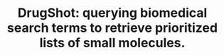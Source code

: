 ---
authors: Kropiwnicki E, Lachmann A, Clarke DJB, Xie Z, Jagodnik KM, Ma'ayan A
carousel: false
dccs:
- LINCS
- IDG
doi: 10.1186/s12859-022-04590-5
featured: false
issue: '1'
journal: BMC bioinformatics
keywords: '["Drug Repositioning", "Machine learning", "Gene Library", "Search engine",
  "Text mining", "Transcriptomics", "Drug repurposing", "Transcriptome", "Software"]'
landmark: false
layout: '@/layouts/Publication.astro'
page: '76'
pmcid: PMC8858480
pmid: 35183110
title: 'DrugShot: querying biomedical search terms to retrieve prioritized lists of
  small molecules.'
volume: '23'
year: 2022
---